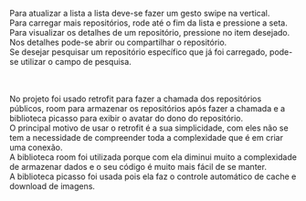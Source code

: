 
Para atualizar a lista a lista deve-se fazer um gesto swipe na vertical.<br/>
Para carregar mais repositórios, rode até o fim da lista e pressione a seta.<br/>
Para visualizar os detalhes de um repositório, pressione no item desejado.<br/>
Nos detalhes pode-se abrir ou compartilhar o repositório.<br/>
Se desejar pesquisar um repositório específico que já foi carregado, pode-se utilizar o campo de pesquisa.<br/>

<br/><br/>
No projeto foi usado retrofit para fazer a chamada dos repositórios públicos, room para armazenar os repositórios após fazer a chamada e a biblioteca picasso para exibir o avatar do dono do repositório.<br/>
O principal motivo de usar o retrofit é a sua simplicidade, com eles não se tem a necessidade de compreender toda a complexidade que é em criar uma conexão.<br/>
A biblioteca room foi utilizada porque com ela diminui muito a complexidade de armazenar dados e o seu código é muito mais fácil de se manter.<br/>
A biblioteca picasso foi usada pois ela faz o controle automático de cache e download de imagens.<br/>




